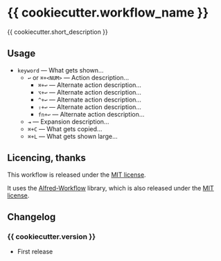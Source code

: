 # {{ cookiecutter.workflow_name }} #

{{ cookiecutter.short_description }}


## Usage ##

- `keyword` — What gets shown…
    - `↩` or `⌘+<NUM>` — Action description…
        - `⌘+↩` — Alternate action description…
        - `⌥+↩` — Alternate action description…
        - `^+↩` — Alternate action description…
        - `⇧+↩` — Alternate action description…
        - `fn+↩` — Alternate action description…
    - `⇥` — Expansion description…
    - `⌘+C` — What gets copied…
    - `⌘+L` — What gets shown large…


## Licencing, thanks ##

This workflow is released under the [MIT license][mit].

It uses the [Alfred-Workflow][aw] library, which is also released under the [MIT license][mit].


## Changelog ##

### {{ cookiecutter.version }} ###

- First release


[mit]: ./src/MIT-LICENSE.txt
[aw]: http://www.deanishe.net/alfred-workflow/
